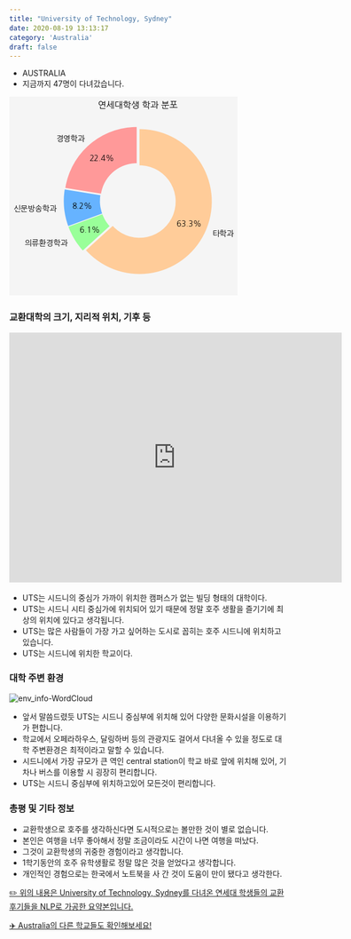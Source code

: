 ```yaml
---
title: "University of Technology, Sydney"
date: 2020-08-19 13:13:17
category: 'Australia'
draft: false
---
```



* AUSTRALIA
* 지금까지 47명이 다녀갔습니다. 

![department-info](../plots/AU000016.png)
### 교환대학의 크기, 지리적 위치, 기후 등
<iframe
width="600"
height="450"
frameborder="0" style="border:0"
src="https://www.google.com/maps/embed/v1/place?key=AIzaSyC9e1AME-pVmWC4hBpFdu5S4dKzyepa3HQ&q=University+of+Technology,+Sydney&center=-33.8832376,151.20049419999995&zoom=14" allowfullscreen>
</iframe>

* UTS는 시드니의 중심가 가까이 위치한 캠퍼스가 없는 빌딩 형태의 대학이다.
* UTS는 시드니 시티 중심가에 위치되어 있기 때문에 정말 호주 생활을 즐기기에 최상의 위치에 있다고 생각됩니다.
* UTS는 많은 사람들이 가장 가고 싶어하는 도시로 꼽히는 호주 시드니에 위치하고 있습니다.
* UTS는 시드니에 위치한 학교이다.


### 대학 주변 환경

![env_info-WordCloud](../univ_wordclouds_okt/env_info/AU000016_env_info_okt.png)

* 앞서 말씀드렸듯 UTS는 시드니 중심부에 위치해 있어 다양한 문화시설을 이용하기가 편합니다.
* 학교에서 오페라하우스, 달링하버 등의 관광지도 걸어서 다녀올 수 있을 정도로 대학 주변환경은 최적이라고 말할 수 있습니다.
* 시드니에서 가장 규모가 큰 역인 central station이 학교 바로 앞에 위치해 있어, 기차나 버스를 이용할 시 굉장히 편리합니다.
* UTS는 시드니 중심부에 위치하고있어 모든것이 편리합니다.


### 총평 및 기타 정보 
* 교환학생으로 호주를 생각하신다면 도시적으로는 볼만한 것이 별로 없습니다.
* 본인은 여행을 너무 좋아해서 정말 조금이라도 시간이 나면 여행을 떠났다.
* 그것이 교환학생의 귀중한 경험이라고 생각합니다.
* 1학기동안의 호주 유학생활로 정말 많은 것을 얻었다고 생각합니다.
* 개인적인 경험으로는 한국에서 노트북을 사 간 것이 도움이 만이 됐다고 생각한다.


[✏️ 위의 내용은 University of Technology, Sydney를 다녀온 연세대 학생들의 교환 후기들을 NLP로 가공한 요약본입니다.](http://oia.yonsei.ac.kr/partner/expReport.asp?ucode=AU000016&bgbn=A)

[✈️ Australia의 다른 학교들도 확인해보세요!](https://yonsei-exchange.netlify.app/?category=Australia)
